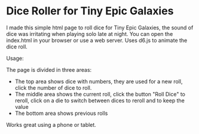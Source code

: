 # Dice Roller for Tiny Epic Galaxies

I made this simple html page to roll dice for Tiny Epic Galaxies, the sound of dice was irritating when playing solo late at night. You can open the index.html in your browser or use a web server. Uses d6.js to animate the dice roll.

Usage:

The page is divided in three areas:
* The top area shows dice with numbers, they are used for a new roll, click the number of dice to roll.
* The middle area shows the current roll, click the button "Roll Dice" to reroll, click on a die to switch between dices to reroll and to keep the value
* The bottom area shows previous rolls

Works great using a phone or tablet.
